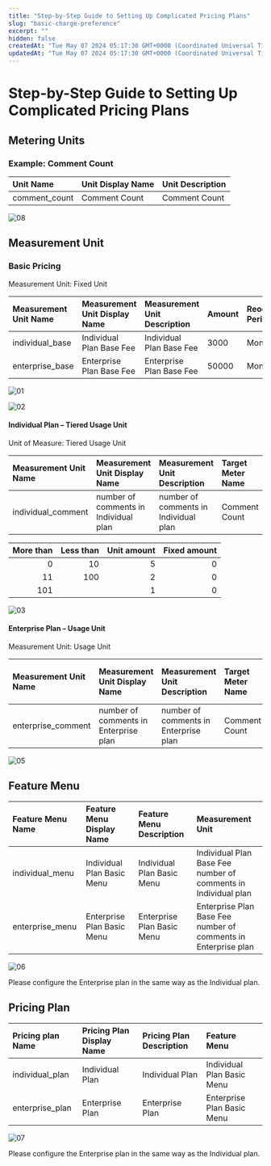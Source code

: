 ```yaml
---
title: "Step-by-Step Guide to Setting Up Complicated Pricing Plans"
slug: "basic-charge-preference"
excerpt: ""
hidden: false
createdAt: "Tue May 07 2024 05:17:30 GMT+0000 (Coordinated Universal Time)"
updatedAt: "Tue May 07 2024 05:17:30 GMT+0000 (Coordinated Universal Time)"
---
```

# Step-by-Step Guide to Setting Up Complicated Pricing Plans

## Metering Units

### Example: Comment Count

| Unit Name    | Unit Display Name   | Unit Description |
|:-----------|:-------------|:-----------------|
| comment_count | Comment Count | Comment Count    |

![08](/img/part-6/usecase/about-rate-plans/basic-charge-preference-08.png)

## Measurement Unit

### Basic Pricing

Measurement Unit: Fixed Unit

| Measurement Unit Name | Measurement Unit Display Name | Measurement Unit Description | Amount | Reoccurance Period | Currency |
| :-------------------- | :---------------------------- | :--------------------------- | :----- | :----------------- | :------- |
| individual_base         | Individual Plan Base Fee        | Individual Plan Base Fee       | 3000   | Month              | JPY      |
| enterprise_base       | Enterprise Plan Base Fee      | Enterprise Plan Base Fee     | 50000  | Month              | JPY      |

![01](/img/part-6/usecase/about-rate-plans/basic-charge-preference-01.png)

![02](/img/part-6/usecase/about-rate-plans/basic-charge-preference-02.png)

#### Individual Plan – Tiered Usage Unit

Unit of Measure: Tiered Usage Unit

| Measurement Unit Name | Measurement Unit Display Name       | Measurement Unit Description        | Target Meter Name | Currency | Range           | Upper Limit |
| :-------------------- | :---------------------------------- | :---------------------------------- | :---------------- | :------- | :-------------- | ----------: |
| individual_comment      | number of comments in Individual plan | number of comments in Individual plan | Comment Count     | JPY      | see table below |           0 |

| More than | Less than | Unit amount | Fixed amount |
| --------: | --------: | ----------: | -----------: |
|         0 |        10 |           5 |            0 |
|        11 |       100 |           2 |            0 |
|       101 |           |           1 |            0 |

![03](/img/part-6/usecase/about-rate-plans/basic-charge-preference-03.png)

#### Enterprise Plan – Usage Unit

Measurement Unit: Usage Unit

| Measurement Unit  Name | Measurement Unit Display Name | Measurement Unit Description | Target Meter Name | Amount per Unit Usage | Limit | Currency |
| :--------------------- | :---------------------------- | :--------------------------- | :---------------- | :-------------------- | :---- | :------- |
| enterprise_comment     | number of comments in Enterprise plan      | number of comments in Enterprise plan     | Comment Count      | 0                     | 0     | JPY      |

![05](/img/part-6/usecase/about-rate-plans/basic-charge-preference-05.png)

## Feature Menu

| Feature Menu Name | Feature Menu Display Name  | Feature Menu Description   | Measurement Unit                                                               |
| :---------------- | :------------------------- | :------------------------- | :----------------------------------------------------------------------------- |
| individual_menu     | Individual Plan Basic Menu   | Individual Plan Basic Menu   | Individual Plan Base Fee<br/>number of comments in Individual plan       |
| enterprise_menu   | Enterprise Plan Basic Menu | Enterprise Plan Basic Menu | Enterprise Plan Base Fee<br/>number of comments in Enterprise plan |

![06](/img/part-6/usecase/about-rate-plans/basic-charge-preference-06.png)

Please configure the Enterprise plan in the same way as the Individual plan.

## Pricing Plan

| Pricing plan Name | Pricing Plan Display Name | Pricing Plan Description | Feature Menu               |
| :---------------- | :------------------------ | :----------------------- | :------------------------- |
| individual_plan     | Individual Plan             | Individual Plan            | Individual Plan Basic Menu   |
| enterprise_plan   | Enterprise Plan           | Enterprise Plan          | Enterprise Plan Basic Menu |

![07](/img/part-6/usecase/about-rate-plans/basic-charge-preference-07.png)

Please configure the Enterprise plan in the same way as the Individual plan.